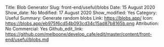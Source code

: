Title: Blob Generator
Slug: front-end/useful/blobs
Date: 15 August 2020
Show_date: No
Modified: 17 August 2020
Show_modified: Yes
Category: Useful
Summary: Generate random blobs
Link: https://blobs.app/
Icon: https://blobs.app/eb975f6cd54b093cd34c15ad87b8165b.png
Attribution: No
Commercial: Yes
Github_edit_link: https://github.com/melboone/develop_cafe/edit/master/content/front-end/useful/blobs.md